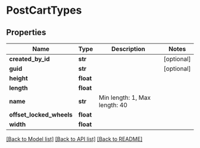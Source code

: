 # PostCartTypes

## Properties
Name | Type | Description | Notes
------------ | ------------- | ------------- | -------------
**created_by_id** | **str** |  | [optional] 
**guid** | **str** |  | [optional] 
**height** | **float** |  | 
**length** | **float** |  | 
**name** | **str** | Min length: 1, Max length: 40 | 
**offset_locked_wheels** | **float** |  | 
**width** | **float** |  | 

[[Back to Model list]](../README.md#documentation-for-models) [[Back to API list]](../README.md#documentation-for-api-endpoints) [[Back to README]](../README.md)

